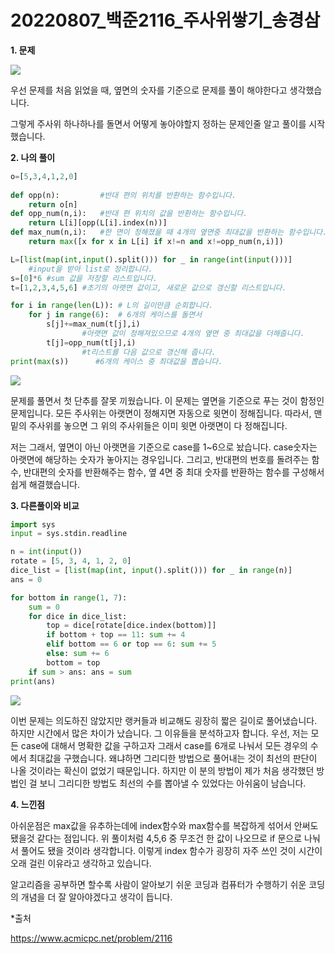 # 20220807_백준2116_주사위쌓기_송경삼

**1. 문제**

![](20220808_백준2116_주사위쌓기_assets/2022-08-08-01-02-06-image.png)

우선 문제를 처음 읽었을 때, 옆면의 숫자를 기준으로 문제를 풀이 해야한다고 생각했습니다.

그렇게 주사위 하나하나를 돌면서 어떻게 놓아야할지 정하는 문제인줄 알고 풀이를 시작했습니다.



**2. 나의 풀이**

```python
o=[5,3,4,1,2,0]
    
def opp(n):         #반대 편의 위치를 반환하는 함수입니다.
    return o[n]
def opp_num(n,i):   #반대 편 위치의 값을 반환하는 함수입니다.
    return L[i][opp(L[i].index(n))]
def max_num(n,i):   #한 면이 정해졌을 때 4개의 옆면중 최대값을 반환하는 함수입니다.
    return max([x for x in L[i] if x!=n and x!=opp_num(n,i)]) 

L=[list(map(int,input().split())) for _ in range(int(input()))]
    #input을 받아 list로 정리합니다.
s=[0]*6 #sum 값을 저장할 리스트입니다.
t=[1,2,3,4,5,6] #초기의 아랫면 값이고, 새로운 값으로 갱신할 리스트입니다.

for i in range(len(L)): # L의 길이만큼 순회합니다.
    for j in range(6):  # 6개의 케이스를 돌면서
        s[j]+=max_num(t[j],i)
                #아랫면 값이 정해져있으므로 4개의 옆면 중 최대값을 더해줍니다.
        t[j]=opp_num(t[j],i)
                #t리스트를 다음 값으로 갱신해 줍니다.
print(max(s))      #6개의 케이스 중 최대값을 뽑습니다.
```

![](20220808_백준2116_주사위쌓기_assets/2022-08-08-00-57-43-image.png)

문제를 풀면서 첫 단추를 잘못 끼웠습니다. 이 문제는 옆면을 기준으로 푸는 것이 함정인 문제입니다. 모든 주사위는 아랫면이 정해지면 자동으로 윗면이 정해집니다. 따라서, 맨 밑의 주사위를 놓으면 그 위의 주사위들은 이미 윗면 아랫면이 다 정해집니다.

저는 그래서, 옆면이 아닌 아랫면을 기준으로 case를 1~6으로 놨습니다. case숫자는 아랫면에 해당하는 숫자가 놓아지는 경우입니다. 그리고, 반대편의 번호를 돌려주는 함수, 반대편의 숫자를 반환해주는 함수, 옆 4면 중 최대 숫자를 반환하는 함수를 구성해서 쉽게 해결했습니다.



**3. 다른풀이와 비교**

```python
import sys
input = sys.stdin.readline

n = int(input())
rotate = [5, 3, 4, 1, 2, 0]
dice_list = [list(map(int, input().split())) for _ in range(n)]
ans = 0

for bottom in range(1, 7):
    sum = 0
    for dice in dice_list:
        top = dice[rotate[dice.index(bottom)]]
        if bottom + top == 11: sum += 4
        elif bottom == 6 or top == 6: sum += 5
        else: sum += 6
        bottom = top
    if sum > ans: ans = sum
print(ans)
```

![](20220808_백준2116_주사위쌓기_assets/2022-08-08-00-59-22-image.png)

이번 문제는 의도하진 않았지만 랭커들과 비교해도 굉장히 짧은 길이로 풀어냈습니다. 하지만 시간에서 많은 차이가 났습니다. 그 이유들을 분석하고자 합니다. 우선, 저는 모든 case에 대해서 명확한 값을 구하고자  그래서 case를 6개로 나눠서 모든 경우의 수에서 최대값을 구했습니다. 왜냐하면 그리디한 방법으로 풀어내는 것이 최선의 판단이 나올 것이라는 확신이 없었기 때문입니다. 하지만 이 분의 방법이 제가 처음 생각했던 방법인 걸 보니 그리디한 방법도 최선의 수를 뽑아낼 수 있었다는 아쉬움이 남습니다.



**4. 느낀점**

아쉬운점은 max값을 유추하는데에 index함수와 max함수를 복잡하게 섞어서 안써도 됐을것 같다는 점입니다. 위 풀이처럼 4,5,6 중 무조건 한 값이 나오므로 if 문으로 나눠서 풀어도 됐을 것이라 생각합니다. 이렇게 index 함수가 굉장히 자주 쓰인 것이 시간이 오래 걸린 이유라고 생각하고 있습니다.

알고리즘을 공부하면 할수록 사람이 알아보기 쉬운 코딩과 컴퓨터가 수행하기 쉬운 코딩의 개념을 더 잘 알아야겠다고 생각이 듭니다.





*출처

https://www.acmicpc.net/problem/2116
